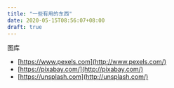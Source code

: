 ```yaml
---
title: "一些有用的东西"
date: 2020-05-15T08:56:07+08:00
draft: true
---
```


图库

- [https://www.pexels.com](http://www.pexels.com/)
- [https://pixabay.com/](http://pixabay.com/)
- [https://unsplash.com](http://unsplash.com/)